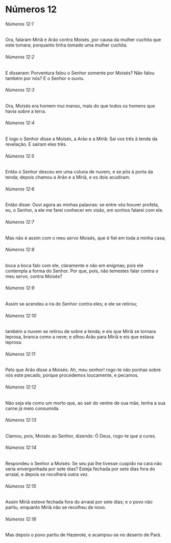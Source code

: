 # Números 12

###### Números 12:1

Ora, falaram Miriã e Arão contra Moisés ,por causa da mulher cuchita que este tomara; porquanto tinha tomado uma mulher cuchita.

###### Números 12:2

E disseram: Porventura falou o Senhor somente por Moisés? Não falou também por nós? E o Senhor o ouviu.

###### Números 12:3

Ora, Moisés era homem mui manso, mais do que todos os homens que havia sobre a terra.

###### Números 12:4

E logo o Senhor disse a Moisés, a Arão e a Miriã: Saí vos três à tenda da revelação. E saíram eles três.

###### Números 12:5

Então o Senhor desceu em uma coluna de nuvem, e se pôs à porta da tenda; depois chamou a Arão e a Miriã, e os dois acudiram.

###### Números 12:6

Então disse: Ouvi agora as minhas palavras: se entre vós houver profeta, eu, o Senhor, a ele me farei conhecer em visão, em sonhos falarei com ele.

###### Números 12:7

Mas não é assim com o meu servo Moisés, que é fiel em toda a minha casa;

###### Números 12:8

boca a boca falo com ele, claramente e não em enigmas; pois ele contempla a forma do Senhor. Por que, pois, não temestes falar contra o meu servo, contra Moisés?

###### Números 12:9

Assim se acendeu a ira do Senhor contra eles; e ele se retirou;

###### Números 12:10

também a nuvem se retirou de sobre a tenda; e eis que Miriã se tornara leprosa, branca como a neve; e olhou Arão para Miriã e eis que estava leprosa.

###### Números 12:11

Pelo que Arão disse a Moisés: Ah, meu senhor! rogo-te não ponhas sobre nós este pecado, porque procedemos loucamente, e pecamos.

###### Números 12:12

Não seja ela como um morto que, ao sair do ventre de sua mãe, tenha a sua carne já meio consumida.

###### Números 12:13

Clamou, pois, Moisés ao Senhor, dizendo: Ó Deus, rogo-te que a cures.

###### Números 12:14

Respondeu o Senhor a Moisés: Se seu pai lhe tivesse cuspido na cara não seria envergonhada por sete dias? Esteja fechada por sete dias fora do arraial, e depois se recolherá outra vez.

###### Números 12:15

Assim Miriã esteve fechada fora do arraial por sete dias; e o povo não partiu, enquanto Miriã não se recolheu de novo.

###### Números 12:16

Mas depois o povo partiu de Hazerote, e acampou-se no deserto de Parã.

